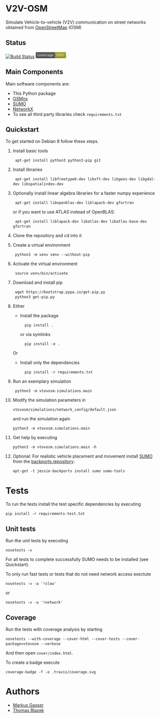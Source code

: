 # V2V-OSM
Simulate Vehicle-to-vehicle (V2V) communication on street networks obtained from [OpenStreetMap](https://www.openstreetmap.org/) (OSM)

## Status
[![Build Status](https://travis-ci.org/Dosenpfand/V2V-OSM.svg?branch=master)](https://travis-ci.org/Dosenpfand/V2V-OSM)
![Coverage](https://github.com/Dosenpfand/V2V-OSM/blob/travis/.travis/coverage.png?raw=true)

## Main Components
Main software components are:

- This Python package
- [OSMnx](https://github.com/gboeing/osmnx)
- [SUMO](http://www.sumo.dlr.de)
- [NetworkX](https://networkx.github.io/)
- To see all third party libraries check `requirements.txt`

## Quickstart
To get started on Debian 8 follow these steps.

1. Install basic tools

        apt-get install python3 python3-pip git

2. Install libraries

        apt-get install libfreetype6-dev libxft-dev libgeos-dev libgdal-dev libspatialindex-dev

3. Optionally install linear algebra libraries for a faster numpy experience

        apt-get install libopenblas-dev liblapack-dev gfortran

    or if you want to use ATLAS instead of OpenBLAS:

        apt-get install liblapack-dev libatlas-dev libatlas-base-dev gfortran

4. Clone the repository and cd into it

5. Create a virtual environment

        python3 -m venv venv --without-pip

6. Activate the virtual environment

        source venv/bin/activate

7. Download and install pip

        wget https://bootstrap.pypa.io/get-pip.py
        python3 get-pip.py

8. Either
    * Install the package

            pip install .
        
        or via symlinks
        
            pip install -e .
            
    Or
        
    * Install only the dependencies
    
            pip install -r requirements.txt

9. Run an exemplary simulation

        python3 -m vtovosm.simulations.main

10. Modify the simulation parameters in

        vtovosm/simulations/network_config/default.json

    and run the simulation again

        python3 -m vtovosm.simulations.main
        
11. Get help by executing

        python3 -m vtovosm.simulations.main -h

12. Optional: For realistic vehicle placement and movement install [SUMO](http://www.sumo.dlr.de) from the [backports repository](https://backports.debian.org/Instructions/):

        apt-get -t jessie-backports install sumo sumo-tools

# Tests
To run the tests install the test specific dependencies by executing

    pip install -r requirements-test.txt

## Unit tests


Run the unit tests by executing

    nosetests -v
    
For all tests to complete successfully SUMO needs to be installed (see Quickstart).

To only run fast tests or tests that do not need network access exectute

    nosetests -v -a '!slow'
    
or

    nosetests -v -a '!network'

## Coverage
Run the tests with coverage analysis by starting
    
    nosetests --with-coverage --cover-html --cover-tests --cover-package=vtovosm --verbose

And then open `cover/index.html`.

To create a badge execute

    coverage-badge -f -o .travis/coverage.svg
    
# Authors

- [Markus Gasser](https://github.com/Dosenpfand)
- [Thomas Blazek](https://github.com/tmblazek)
